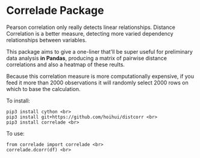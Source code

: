 # Correlade Package

Pearson correlation only really detects linear relationships. Distance Correlation is a better measure, detecting more varied dependency relationships between variables. 

This package aims to give a one-liner that'll be super useful for preliminary data analysis **in Pandas**, producing a matrix of pairwise distance correlations and also a heatmap of these reults.

Because this correlation measure is more computationally expensive, if you feed it more than 2000 observations it will randomly select 2000 rows on which to base the calculation.  

To install:

```
pip3 install cython <br>
pip3 install git+https://github.com/hoihui/distcorr <br>
pip3 install correlade <br>
```

To use: <br>
```
from correlade import correlade <br>
correlade.dcorr(df) <br>
```
